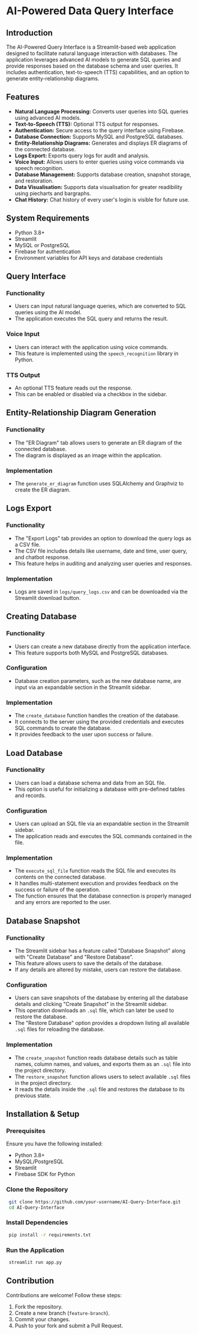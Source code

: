 # AI-Powered Data Query Interface

## Introduction
The AI-Powered Query Interface is a Streamlit-based web application designed to facilitate natural language interaction with databases. The application leverages advanced AI models to generate SQL queries and provide responses based on the database schema and user queries. It includes authentication, text-to-speech (TTS) capabilities, and an option to generate entity-relationship diagrams.

## Features
- **Natural Language Processing:** Converts user queries into SQL queries using advanced AI models.
- **Text-to-Speech (TTS):** Optional TTS output for responses.
- **Authentication:** Secure access to the query interface using Firebase.
- **Database Connection:** Supports MySQL and PostgreSQL databases.
- **Entity-Relationship Diagrams:** Generates and displays ER diagrams of the connected database.
- **Logs Export:** Exports query logs for audit and analysis.
- **Voice Input:** Allows users to enter queries using voice commands via speech recognition.
- **Database Management:** Supports database creation, snapshot storage, and restoration.
- **Data Visualisation:** Supports data visualisation for greater readibility using piecharts and bargraphs.
- **Chat History:** Chat history of every user's login is visible for future use.

## System Requirements
- Python 3.8+
- Streamlit
- MySQL or PostgreSQL
- Firebase for authentication
- Environment variables for API keys and database credentials

## Query Interface
### Functionality
- Users can input natural language queries, which are converted to SQL queries using the AI model.
- The application executes the SQL query and returns the result.

### Voice Input
- Users can interact with the application using voice commands.
- This feature is implemented using the `speech_recognition` library in Python.

### TTS Output
- An optional TTS feature reads out the response.
- This can be enabled or disabled via a checkbox in the sidebar.

## Entity-Relationship Diagram Generation
### Functionality
- The "ER Diagram" tab allows users to generate an ER diagram of the connected database.
- The diagram is displayed as an image within the application.

### Implementation
- The `generate_er_diagram` function uses SQLAlchemy and Graphviz to create the ER diagram.

## Logs Export
### Functionality
- The "Export Logs" tab provides an option to download the query logs as a CSV file.
- The CSV file includes details like username, date and time, user query, and chatbot response.
- This feature helps in auditing and analyzing user queries and responses.

### Implementation
- Logs are saved in `logs/query_logs.csv` and can be downloaded via the Streamlit download button.

## Creating Database
### Functionality
- Users can create a new database directly from the application interface.
- This feature supports both MySQL and PostgreSQL databases.

### Configuration
- Database creation parameters, such as the new database name, are input via an expandable section in the Streamlit sidebar.

### Implementation
- The `create_database` function handles the creation of the database.
- It connects to the server using the provided credentials and executes SQL commands to create the database.
- It provides feedback to the user upon success or failure.

## Load Database
### Functionality
- Users can load a database schema and data from an SQL file.
- This option is useful for initializing a database with pre-defined tables and records.

### Configuration
- Users can upload an SQL file via an expandable section in the Streamlit sidebar.
- The application reads and executes the SQL commands contained in the file.

### Implementation
- The `execute_sql_file` function reads the SQL file and executes its contents on the connected database.
- It handles multi-statement execution and provides feedback on the success or failure of the operation.
- The function ensures that the database connection is properly managed and any errors are reported to the user.

## Database Snapshot
### Functionality
- The Streamlit sidebar has a feature called "Database Snapshot" along with "Create Database" and "Restore Database".
- This feature allows users to save the details of the database.
- If any details are altered by mistake, users can restore the database.

### Configuration
- Users can save snapshots of the database by entering all the database details and clicking "Create Snapshot" in the Streamlit sidebar.
- This operation downloads an `.sql` file, which can later be used to restore the database.
- The "Restore Database" option provides a dropdown listing all available `.sql` files for reloading the database.

### Implementation
- The `create_snapshot` function reads database details such as table names, column names, and values, and exports them as an `.sql` file into the project directory.
- The `restore_snapshot` function allows users to select available `.sql` files in the project directory.
- It reads the details inside the `.sql` file and restores the database to its previous state.

  

## Installation & Setup
### Prerequisites
Ensure you have the following installed:
- Python 3.8+
- MySQL/PostgreSQL
- Streamlit
- Firebase SDK for Python

### Clone the Repository
```bash
 git clone https://github.com/your-username/AI-Query-Interface.git
 cd AI-Query-Interface
```

### Install Dependencies
```bash
 pip install -r requirements.txt
```

### Run the Application
```bash
 streamlit run app.py
```

## Contribution
Contributions are welcome! Follow these steps:
1. Fork the repository.
2. Create a new branch (`feature-branch`).
3. Commit your changes.
4. Push to your fork and submit a Pull Request.




